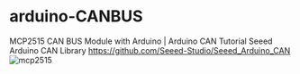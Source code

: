 # arduino-CANBUS
MCP2515 CAN BUS Module with Arduino | Arduino CAN Tutorial
Seeed Arduino CAN  Library
https://github.com/Seeed-Studio/Seeed_Arduino_CAN
<br>
![mcp2515](https://blogger.googleusercontent.com/img/b/R29vZ2xl/AVvXsEg77Cq7_V7-9d98-UNT0FFgof7GPeqGB7EDW2nemit676DARds-WZ6lzlBweP9RgN3w3Vg_ns5DWOIk1omLRUy3avIH2kmO2AhpklMknsAJVIlSkv6Jjoo8YvlfnpHFXGTA7JzuBWnl983bCBQdNJdUHpSGM2QDWRptxukEg-OA-mQNNH2GT97brMWO/w400-h300/xx.jpg)

